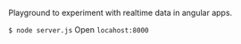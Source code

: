 Playground to experiment with realtime data in angular apps.

`$ node server.js`
Open `locahost:8000`
